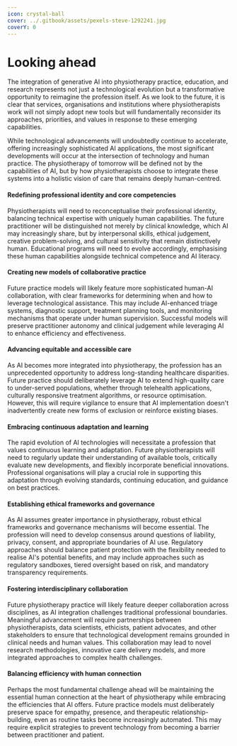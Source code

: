 ```yaml
---
icon: crystal-ball
cover: ../.gitbook/assets/pexels-steve-1292241.jpg
coverY: 0
---
```


# Looking ahead

The integration of generative AI into physiotherapy practice, education, and research represents not just a technological evolution but a transformative opportunity to reimagine the profession itself. As we look to the future, it is clear that services, organisations and institutions where physiotherapists work will not simply adopt new tools but will fundamentally reconsider its approaches, priorities, and values in response to these emerging capabilities.

While technological advancements will undoubtedly continue to accelerate, offering increasingly sophisticated AI applications, the most significant developments will occur at the intersection of technology and human practice. The physiotherapy of tomorrow will be defined not by the capabilities of AI, but by how physiotherapists choose to integrate these systems into a holistic vision of care that remains deeply human-centred.

#### Redefining professional identity and core competencies

Physiotherapists will need to reconceptualise their professional identity, balancing technical expertise with uniquely human capabilities. The future practitioner will be distinguished not merely by clinical knowledge, which AI may increasingly share, but by interpersonal skills, ethical judgement, creative problem-solving, and cultural sensitivity that remain distinctively human. Educational programs will need to evolve accordingly, emphasising these human capabilities alongside technical competence and AI literacy.

#### Creating new models of collaborative practice

Future practice models will likely feature more sophisticated human-AI collaboration, with clear frameworks for determining when and how to leverage technological assistance. This may include AI-enhanced triage systems, diagnostic support, treatment planning tools, and monitoring mechanisms that operate under human supervision. Successful models will preserve practitioner autonomy and clinical judgement while leveraging AI to enhance efficiency and effectiveness.

#### Advancing equitable and accessible care

As AI becomes more integrated into physiotherapy, the profession has an unprecedented opportunity to address long-standing healthcare disparities. Future practice should deliberately leverage AI to extend high-quality care to under-served populations, whether through telehealth applications, culturally responsive treatment algorithms, or resource optimisation. However, this will require vigilance to ensure that AI implementation doesn't inadvertently create new forms of exclusion or reinforce existing biases.

#### Embracing continuous adaptation and learning

The rapid evolution of AI technologies will necessitate a profession that values continuous learning and adaptation. Future physiotherapists will need to regularly update their understanding of available tools, critically evaluate new developments, and flexibly incorporate beneficial innovations. Professional organisations will play a crucial role in supporting this adaptation through evolving standards, continuing education, and guidance on best practices.

#### Establishing ethical frameworks and governance

As AI assumes greater importance in physiotherapy, robust ethical frameworks and governance mechanisms will become essential. The profession will need to develop consensus around questions of liability, privacy, consent, and appropriate boundaries of AI use. Regulatory approaches should balance patient protection with the flexibility needed to realise AI's potential benefits, and may include approaches such as regulatory sandboxes, tiered oversight based on risk, and mandatory transparency requirements.

#### Fostering interdisciplinary collaboration

Future physiotherapy practice will likely feature deeper collaboration across disciplines, as AI integration challenges traditional professional boundaries. Meaningful advancement will require partnerships between physiotherapists, data scientists, ethicists, patient advocates, and other stakeholders to ensure that technological development remains grounded in clinical needs and human values. This collaboration may lead to novel research methodologies, innovative care delivery models, and more integrated approaches to complex health challenges.

#### Balancing efficiency with human connection

Perhaps the most fundamental challenge ahead will be maintaining the essential human connection at the heart of physiotherapy while embracing the efficiencies that AI offers. Future practice models must deliberately preserve space for empathy, presence, and therapeutic relationship-building, even as routine tasks become increasingly automated. This may require explicit strategies to prevent technology from becoming a barrier between practitioner and patient.
